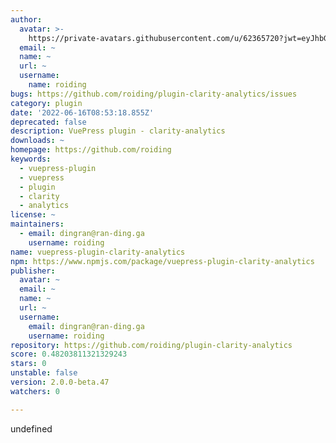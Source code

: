 ```yaml
---
author:
  avatar: >-
    https://private-avatars.githubusercontent.com/u/62365720?jwt=eyJhbGciOiJIUzI1NiIsInR5cCI6IkpXVCJ9.eyJpc3MiOiJnaXRodWIuY29tIiwiYXVkIjoicmF3LmdpdGh1YnVzZXJjb250ZW50LmNvbSIsImtleSI6ImtleTEiLCJleHAiOjE3MzQ2NzQwNDAsIm5iZiI6MTczNDY3Mjg0MCwicGF0aCI6Ii91LzYyMzY1NzIwIn0.5D48kAFmrer6N_yLL-tQSBahyDyd4lOQtNauQblJsjI&v=4
  email: ~
  name: ~
  url: ~
  username:
    name: roiding
bugs: https://github.com/roiding/plugin-clarity-analytics/issues
category: plugin
date: '2022-06-16T08:53:18.855Z'
deprecated: false
description: VuePress plugin - clarity-analytics
downloads: ~
homepage: https://github.com/roiding
keywords:
  - vuepress-plugin
  - vuepress
  - plugin
  - clarity
  - analytics
license: ~
maintainers:
  - email: dingran@ran-ding.ga
    username: roiding
name: vuepress-plugin-clarity-analytics
npm: https://www.npmjs.com/package/vuepress-plugin-clarity-analytics
publisher:
  avatar: ~
  email: ~
  name: ~
  url: ~
  username:
    email: dingran@ran-ding.ga
    username: roiding
repository: https://github.com/roiding/plugin-clarity-analytics
score: 0.48203811321329243
stars: 0
unstable: false
version: 2.0.0-beta.47
watchers: 0

---
```


undefined